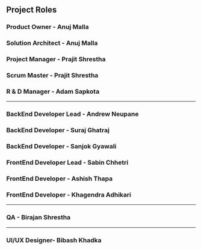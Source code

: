 
## Project Roles

### Product Owner - Anuj Malla
### Solution Architect - Anuj Malla
### Project Manager - Prajit Shrestha
### Scrum Master - Prajit Shrestha
### R & D Manager - Adam Sapkota
---
### BackEnd Developer Lead - Andrew Neupane
### BackEnd Developer - Suraj Ghatraj
### BackEnd Developer - Sanjok Gyawali
### FrontEnd Developer Lead - Sabin Chhetri
### FrontEnd Developer - Ashish Thapa
### FrontEnd Developer - Khagendra Adhikari
---
### QA           - Birajan Shrestha
---
### UI/UX Designer- Bibash Khadka